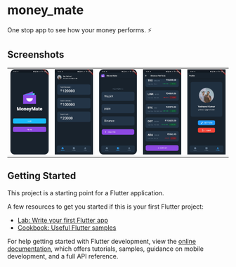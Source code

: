 # money_mate

One stop app to see how your money performs. ⚡

## Screenshots


<table>
  <tr>
    <td><img src="https://github.com/yashraj0408/Money_Mate/raw/master/screenshots/s1.png" alt="Screenshot 1" width="300"></td>
    <td><img src="https://github.com/yashraj0408/Money_Mate/blob/master/screenshots/s2.jpg" alt="Screenshot 2" width="300"></td>
    <td><img src="https://github.com/yashraj0408/Money_Mate/blob/master/screenshots/s3.png" alt="Screenshot 3" width="300"></td>
    <td><img src="https://github.com/yashraj0408/Money_Mate/blob/master/screenshots/s4.jpg" alt="Screenshot 4" width="300"></td>
    <td><img src="https://github.com/yashraj0408/Money_Mate/blob/master/screenshots/s5.jpg" alt="Screenshot 5" width="300"></td>
  </tr>
</table>


## Getting Started

This project is a starting point for a Flutter application.

A few resources to get you started if this is your first Flutter project:

- [Lab: Write your first Flutter app](https://docs.flutter.dev/get-started/codelab)
- [Cookbook: Useful Flutter samples](https://docs.flutter.dev/cookbook)

For help getting started with Flutter development, view the
[online documentation](https://docs.flutter.dev/), which offers tutorials,
samples, guidance on mobile development, and a full API reference.
